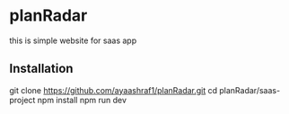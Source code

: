 # planRadar
 this is simple website for saas app
## Installation
git clone https://github.com/ayaashraf1/planRadar.git
cd planRadar/saas-project 
npm install
npm run dev